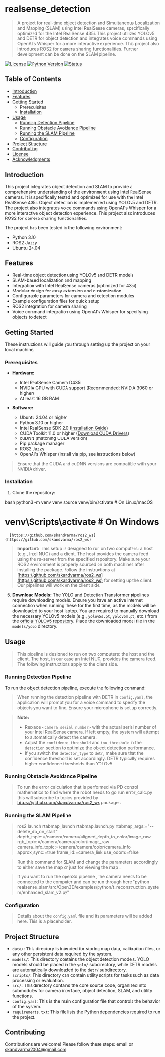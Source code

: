 # realsense_detection

> A project for real-time object detection and Simultaneous Localization and Mapping (SLAM) using Intel RealSense cameras, specifically optimized for the Intel RealSense 435i. This project utilizes YOLOv5 and DETR for object detection and integrates voice commands using OpenAI's Whisper for a more interactive experience. This project also introduces ROS2 for camera sharing functionalities. Further development can be done on the SLAM pipeline.

[![License](https://img.shields.io/badge/license-MIT-blue.svg)](https://opensource.org/licenses/MIT)
[![Python Version](https://img.shields.io/badge/python-3.10-blue.svg)](https://www.python.org/downloads/release/python-310/)
[![Status](https://img.shields.io/badge/status-development-orange.svg)]()

## Table of Contents

- [Introduction](#introduction)
- [Features](#features)
- [Getting Started](#getting-started)
  - [Prerequisites](#prerequisites)
  - [Installation](#installation)
- [Usage](#usage)
  - [Running Detection Pipeline](#running-the-detection-pipeline)
  - [Running Obstacle Avoidance Pipeline](#running-the-obstacle-avoidance-pipeline)
  - [Running the SLAM Pipeline](#running-the-slam-pipeline)
  - [Configuration](#configuration)
- [Project Structure](#project-structure)
- [Contributing](#contributing)
- [License](#license)
- [Acknowledgments](#acknowledgments)

## Introduction

This project integrates object detection and SLAM to provide a comprehensive understanding of the environment using Intel RealSense cameras. It is specifically tested and optimized for use with the Intel RealSense 435i. Object detection is implemented using YOLOv5 and DETR. The project also integrates voice commands using OpenAI's Whisper for a more interactive object detection experience. This project also introduces ROS2 for camera sharing functionalities.

The project has been tested in the following environment:
- Python 3.10
- ROS2 Jazzy
- Ubuntu 24.04

## Features

- Real-time object detection using YOLOv5 and DETR models
- SLAM-based localization and mapping
- Integration with Intel RealSense cameras (optimized for 435i)
- Modular design for easy extension and customization
- Configurable parameters for camera and detection modules
- Example configuration files for quick setup
- ROS2 integration for camera sharing
- Voice command integration using OpenAI's Whisper for specifying objects to detect

## Getting Started

These instructions will guide you through setting up the project on your local machine.

### Prerequisites

- **Hardware:**
    - Intel RealSense Camera D435i
    - NVIDIA GPU with CUDA support (Recommended: NVIDIA 3060 or higher)
    - At least 16 GB RAM

- **Software:**
    - Ubuntu 24.04 or higher
    - Python 3.10 or higher
    - Intel RealSense SDK 2.0 ([Installation Guide](https://www.intelrealsense.com/how-to-install-the-intel-realsense-sdk/))
    - CUDA Toolkit 11.0 or higher ([Download CUDA Drivers](https://developer.nvidia.com/cuda-downloads))
    - cuDNN (matching CUDA version)
    - Pip package manager
    - ROS2 Jazzy
    - OpenAI's Whisper (install via pip, see instructions below)

> Ensure that the CUDA and cuDNN versions are compatible with your NVIDIA driver.

### Installation

1. Clone the repository:

bash
   python3 -m venv venv
   source venv/bin/activate  # On Linux/macOS
   # venv\Scripts\activate  # On Windows
      [https://github.com/skandvarma/ros2_ws](https://github.com/skandvarma/ros2_ws)

   > **Important:** This setup is designed to run on two computers: a host (e.g., Intel NUC) and a client. The host provides the camera feed using the rs-server from the specified repository. Make sure your ROS2 environment is properly sourced on both machines after installing the package. Follow the instructions at [https://github.com/skandvarma/ros2_ws](https://github.com/skandvarma/ros2_ws) for setting up the client. Our pipelines will work on the client side.

5. **Download Models:** The YOLO and Detection Transformer pipelines require downloading models. Ensure you have an active internet connection when running these for the first time, as the models will be downloaded to your host laptop. You are required to manually download the necessary YOLOv5 models (e.g., `yolov5s.pt`, `yolov5m.pt`, etc.) from the [official YOLOv5 repository](https://github.com/ultralytics/yolov5/releases). Place the downloaded model file in the `models/yolo` directory.

## Usage

> This pipeline is designed to run on two computers: the host and the client. The host, in our case an Intel NUC, provides the camera feed. The following instructions apply to the client side.

### Running Detection Pipeline

To run the object detection pipeline, execute the following command:

> When running the detection pipeline with DETR in `config.yaml`, the application will prompt you for a voice command to specify the objects you want to find. Ensure your microphone is set up correctly.

> **Note:**
>
> - Replace `<camera_serial_number>` with the actual serial number of your Intel RealSense camera. If left empty, the system will attempt to automatically detect the camera.
> - Adjust the `confidence_threshold` and `iou_threshold` in the `detection` section to optimize the object detection performance.
> - If you switch the `detector_type` to `detr`, make sure that the confidence threshold is set accordingly. DETR typically requires higher confidence thresholds than YOLOv5.

### Running Obstacle Avoidance Pipeline

> To run the error calculation that is performed via PD control mathematics to find where the robot needs to go run error_calc.py this will subscribe to topics provided by https://github.com/skandvarma/ros2_ws package .

### Running the SLAM Pipeline

> ros2 launch rtabmap_launch rtabmap.launch.py     rtabmap_args:="--delete_db_on_start"     depth_topic:=/camera/camera/aligned_depth_to_color/image_raw     rgb_topic:=/camera/camera/color/image_raw     camera_info_topic:=/camera/camera/color/camera_info     approx_sync:=true     frame_id:=camera_link     use_odom:=false

> Run this command for SLAM and change the parameters accordingly to either save the map or just for viewing the map .

> If you want to run the open3d pipeline , the camera needs to be connected to the computer and can be run through here "python realsense_slam/src/Open3D/examples/python/t_reconstruction_system/enhanced_slam_v2.py"

### Configuration

> Details about the `config.yaml` file and its parameters will be added here.  This is a placeholder.

## Project Structure

-   `data/`: This directory is intended for storing map data, calibration files, or any other persistent data required by the system.
-   `models/`: This directory contains the object detection models. YOLO models should be placed in the `yolo/` subdirectory, while DETR models are automatically downloaded to the `detr/` subdirectory.
-   `scripts/`: This directory can contain utility scripts for tasks such as data processing or evaluation.
-   `src/`: This directory contains the core source code, organized into submodules for camera interface, object detection, SLAM, and utility functions.
-   `config.yaml`: This is the main configuration file that controls the behavior of the system.
-   `requirements.txt`: This file lists the Python dependencies required to run the project.

## Contributing

Contributions are welcome! Please follow these steps:
email on skandvarma2004@gmail.com
